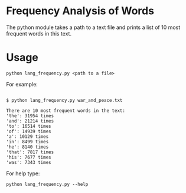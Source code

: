 # Frequency Analysis of Words

The python module takes a path to a text file and prints a list of 10 most frequent words in this text.

# Usage

`python lang_frequency.py <path to a file>`

For example:

```#!bash

$ python lang_frequency.py war_and_peace.txt

There are 10 most frequent words in the text:
'the': 31954 times
'and': 21214 times
'to': 16514 times
'of': 14939 times
'a': 10129 times
'in': 8499 times
'he': 8140 times
'that': 7817 times
'his': 7677 times
'was': 7343 times

```

For help type:

`python lang_frequency.py --help`